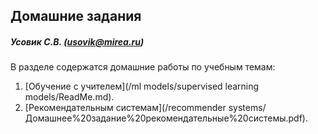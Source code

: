 ## Домашние задания

##### Усовик С.В. (usovik@mirea.ru)



В разделе содержатся домашние работы по учебным темам:

1.  [Обучение с учителем](/ml models/supervised learning models/ReadMe.md).
2.  [Рекомендательным системам](/recommender systems/Домашнее%20задание%20рекомендательные%20системы.pdf).



